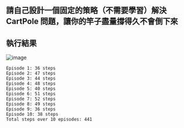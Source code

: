 ## 請自己設計一個固定的策略（不需要學習）解決 CartPole 問題，讓你的竿子盡量撐得久不會倒下來

## 執行結果
![image](https://github.com/patrick0516/ai_report/assets/109636871/75325030-31dd-4634-99ff-2ccb29d95214)

```
Episode 1: 36 steps
Episode 2: 47 steps
Episode 3: 44 steps
Episode 4: 48 steps
Episode 5: 40 steps
Episode 6: 51 steps
Episode 7: 52 steps
Episode 8: 49 steps
Episode 9: 36 steps
Episode 10: 38 steps
Total steps over 10 episodes: 441
```
